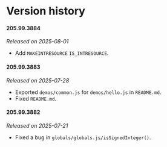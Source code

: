 # Version history

#### 205.99.3884

*Released on 2025-08-01*

- Add `MAKEINTRESOURCE` `IS_INTRESOURCE`.

#### 205.99.3883

*Released on 2025-07-28*

- Exported `demos/common.js` for `demos/hello.js` in `README.md`.
- Fixed `README.md`.

#### 205.99.3882

*Released on 2025-07-21*

- Fixed a bug in `globals/globals.js/isSignedInteger()`.
